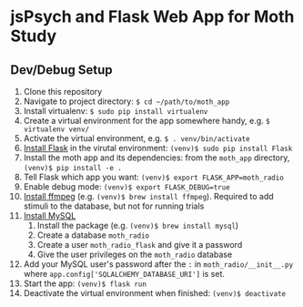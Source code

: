 # jsPsych and Flask Web App for Moth Study

## Dev/Debug Setup

1. Clone this repository
2. Navigate to project directory: `$ cd ~/path/to/moth_app`
3. Install virtualenv: `$ sudo pip install virtualenv`
4. Create a virtual environment for the app somewhere handy, e.g. `$ virtualenv venv/`
5. Activate the virtual environment, e.g. `$ . venv/bin/activate`
6. [Install Flask](http://flask.pocoo.org/docs/0.12/installation/) in the virutal environment: `(venv)$ sudo pip install Flask`
7. Install the moth app and its dependencies: from the `moth_app` directory, `(venv)$ pip install -e .`
8. Tell Flask which app you want: `(venv)$ export FLASK_APP=moth_radio`
9. Enable debug mode: `(venv)$ export FLASK_DEBUG=true`
10. [Install ffmpeg](https://www.ffmpeg.org/) (e.g. `(venv)$ brew install ffmpeg`). Required to add stimuli to the database, but not for running trials
11. [Install MySQL](https://gist.github.com/nrollr/3f57fc15ded7dddddcc4e82fe137b58e)
	1. Install the package (e.g. `(venv)$ brew install mysql`)
	2. Create a database `moth_radio`
	3. Create a user `moth_radio_flask` and give it a password
	4. Give the user privileges on the `moth_radio` database
12. Add your MySQL user's password after the `:` in `moth_radio/__init__.py` where `app.config['SQLALCHEMY_DATABASE_URI']` is set.
13. Start the app: `(venv)$ flask run`
14. Deactivate the virtual environment when finished: `(venv)$ deactivate`

